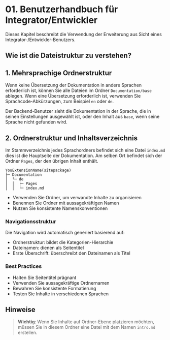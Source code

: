 # 01. Benutzerhandbuch für Integrator/Entwickler

Dieses Kapitel beschreibt die Verwendung der Erweiterung aus Sicht eines Integrator-/Entwickler-Benutzers.

## Wie ist die Dateistruktur zu verstehen?

## 1. Mehrsprachige Ordnerstruktur

Wenn keine Übersetzung der Dokumentation in andere Sprachen erforderlich ist, können Sie alle Dateien im Ordner
`Documentation/base` ablegen.
Wenn eine Übersetzung erforderlich ist, verwenden Sie Sprachcode-Abkürzungen, zum Beispiel `en` oder `de`.

Der Backend-Benutzer sieht die Dokumentation in der Sprache, die in seinen Einstellungen ausgewählt ist, oder den Inhalt aus `base`, wenn seine Sprache nicht gefunden wird.

## 2. Ordnerstruktur und Inhaltsverzeichnis

Im Stammverzeichnis jedes Sprachordners befindet sich eine Datei `index.md` dies ist die Hauptseite der Dokumentation.
Am selben Ort befindet sich der Ordner `Pages`, der den übrigen Inhalt enthält.

```text
YouExtensionName(sitepackage)
├─ Documentation
│  └─ de
│  │  ├─ Pages
│  │  └─ index.md
```

- Verwenden Sie Ordner, um verwandte Inhalte zu organisieren
- Benennen Sie Ordner mit aussagekräftigen Namen
- Nutzen Sie konsistente Namenskonventionen

### Navigationsstruktur
Die Navigation wird automatisch generiert basierend auf:

* Ordnerstruktur: bildet die Kategorien-Hierarchie
* Dateinamen: dienen als Seitentitel
* Erste Überschrift: überschreibt den Dateinamen als Titel


### Best Practices

* Halten Sie Seitentitel prägnant
* Verwenden Sie aussagekräftige Ordnernamen
* Bewahren Sie konsistente Formatierung
* Testen Sie Inhalte in verschiedenen Sprachen

## Hinweise

> **Wichtig**: Wenn Sie Inhalte auf Ordner-Ebene platzieren möchten, müssen Sie in diesem Ordner eine Datei mit dem Namen `intro.md` erstellen.

